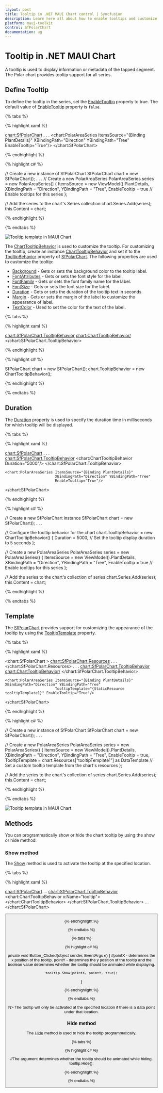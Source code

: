 ```yaml
---
layout: post
title: Tooltip in .NET MAUI Chart control | Syncfusion
description: Learn here all about how to enable tooltips and customize them in the Syncfusion .NET MAUI Chart (SfPolarChart) control.
platform: maui-toolkit
control: SfPolarChart
documentation: ug
---
```


# Tooltip in .NET MAUI Chart

A tooltip is used to display information or metadata of the tapped segment. The Polar chart provides tooltip support for all series.

## Define Tooltip

To define the tooltip in the series, set the [EnableTooltip](https://help.syncfusion.com/cr/maui-toolkit/Syncfusion.Maui.Toolkit.Charts.ChartSeries.html#Syncfusion_Maui_Toolkit_Charts_ChartSeries_EnableTooltip) property to true. The default value of [EnableTooltip](https://help.syncfusion.com/cr/maui-toolkit/Syncfusion.Maui.Toolkit.Charts.ChartSeries.html#Syncfusion_Maui_Toolkit_Charts_ChartSeries_EnableTooltip) property is `false`.

{% tabs %}

{% highlight xaml %}

<chart:SfPolarChart>
    . . .
    <chart:PolarAreaSeries ItemsSource="{Binding PlantDetails}" XBindingPath="Direction" YBindingPath="Tree" 
                           EnableTooltip="True"/>
</chart:SfPolarChart>

{% endhighlight %}

{% highlight c# %}

// Create a new instance of SfPolarChart
SfPolarChart chart = new SfPolarChart();
. . .
// Create a new PolarAreaSeries
PolarAreaSeries series = new PolarAreaSeries()
{
    ItemsSource = new ViewModel().PlantDetails,
    XBindingPath = "Direction",
    YBindingPath = "Tree",
    EnableTooltip = true // Enable tooltips for this series
};

// Add the series to the chart's Series collection
chart.Series.Add(series);
this.Content = chart;

{% endhighlight %}

{% endtabs %}

![Tooltip template in MAUI Chart](Tooltip_images/MAUI_polar_chart_tooltip.png)

The [ChartTooltipBehavior](https://help.syncfusion.com/cr/maui-toolkit/Syncfusion.Maui.Toolkit.Charts.ChartTooltipBehavior.html) is used to customize the tooltip. For customizing the tooltip, create an instance [ChartTooltipBehavior](https://help.syncfusion.com/cr/maui-toolkit/Syncfusion.Maui.Toolkit.Charts.ChartTooltipBehavior.html) and set it to the [TooltipBehavior](https://help.syncfusion.com/cr/maui-toolkit/Syncfusion.Maui.Toolkit.Charts.ChartBase.html#Syncfusion_Maui_Toolkit_Charts_ChartBase_TooltipBehavior) property of [SfPolarChart](https://help.syncfusion.com/cr/maui-toolkit/Syncfusion.Maui.Toolkit.Charts.SfPolarChart.html). The following properties are used to customize the tooltip:

* [Background](https://help.syncfusion.com/cr/maui-toolkit/Syncfusion.Maui.Toolkit.Charts.ChartTooltipBehavior.html#Syncfusion_Maui_Toolkit_Charts_ChartTooltipBehavior_Background) - Gets or sets the background color to the tooltip label.
* [FontAttributes](https://help.syncfusion.com/cr/maui-toolkit/Syncfusion.Maui.Toolkit.Charts.ChartTooltipBehavior.html#Syncfusion_Maui_Toolkit_Charts_ChartTooltipBehavior_FontAttributes) - Gets or sets the font style for the label.
* [FontFamily](https://help.syncfusion.com/cr/maui-toolkit/Syncfusion.Maui.Toolkit.Charts.ChartTooltipBehavior.html#Syncfusion_Maui_Toolkit_Charts_ChartTooltipBehavior_FontFamily) - Gets or sets the font family name for the label.
* [FontSize](https://help.syncfusion.com/cr/maui-toolkit/Syncfusion.Maui.Toolkit.Charts.ChartTooltipBehavior.html#Syncfusion_Maui_Toolkit_Charts_ChartTooltipBehavior_FontSize) - Gets or sets the font size for the label.
* [Duration](https://help.syncfusion.com/cr/maui-toolkit/Syncfusion.Maui.Toolkit.Charts.ChartTooltipBehavior.html#Syncfusion_Maui_Toolkit_Charts_ChartTooltipBehavior_Duration) - Gets or sets the duration of the tooltip text in seconds.
* [Margin](https://help.syncfusion.com/cr/maui-toolkit/Syncfusion.Maui.Toolkit.Charts.ChartTooltipBehavior.html#Syncfusion_Maui_Toolkit_Charts_ChartTooltipBehavior_Margin) - Gets or sets the margin of the label to customize the appearance of label.
* [TextColor](https://help.syncfusion.com/cr/maui-toolkit/Syncfusion.Maui.Toolkit.Charts.ChartTooltipBehavior.html#Syncfusion_Maui_Toolkit_Charts_ChartTooltipBehavior_TextColor) - Used to set the color for the text of the label.


{% tabs %}

{% highlight xaml %}

<chart:SfPolarChart.TooltipBehavior>
    <chart:ChartTooltipBehavior/>
</chart:SfPolarChart.TooltipBehavior>

{% endhighlight %}

{% highlight c# %}

SfPolarChart chart = new SfPolarChart();
chart.TooltipBehavior = new ChartTooltipBehavior();

{% endhighlight %}

{% endtabs %}

## Duration

The [Duration](https://help.syncfusion.com/cr/maui-toolkit/Syncfusion.Maui.Toolkit.Charts.ChartTooltipBehavior.html#Syncfusion_Maui_Toolkit_Charts_ChartTooltipBehavior_Duration) property is used to specify the duration time in milliseconds for which tooltip will be displayed.

{% tabs %}

{% highlight xaml %}

<chart:SfPolarChart>
    . . .  
    <chart:SfPolarChart.TooltipBehavior>
        <chart:ChartTooltipBehavior Duration="5000"/>
    </chart:SfPolarChart.TooltipBehavior>

    <chart:PolarAreaSeries ItemsSource="{Binding PlantDetails}"
                           XBindingPath="Direction" YBindingPath="Tree" 
                           EnableTooltip="True"/>               
</chart:SfPolarChart>

{% endhighlight %}

{% highlight c# %}

// Create a new SfPolarChart instance
SfPolarChart chart = new SfPolarChart();
. . .

// Configure the tooltip behavior for the chart
chart.TooltipBehavior = new ChartTooltipBehavior()
{
    Duration = 5000, // Set the tooltip display duration to 5 seconds
};

// Create a new PolarAreaSeries
PolarAreaSeries series = new PolarAreaSeries()
{
    ItemsSource = new ViewModel().PlantDetails,
    XBindingPath = "Direction",
    YBindingPath = "Tree",
    EnableTooltip = true // Enable tooltips for this series
};

// Add the series to the chart's collection of series
chart.Series.Add(series);
this.Content = chart;

{% endhighlight %}

{% endtabs %}

## Template

The [SfPolarChart](https://help.syncfusion.com/cr/maui-toolkit/Syncfusion.Maui.Toolkit.Charts.SfPolarChart.html) provides support for customizing the appearance of the tooltip by using the [TooltipTemplate](https://help.syncfusion.com/cr/maui-toolkit/Syncfusion.Maui.Toolkit.Charts.ChartSeries.html#Syncfusion_Maui_Toolkit_Charts_ChartSeries_TooltipTemplate) property.

{% tabs %}

{% highlight xaml %}

<chart:SfPolarChart >
    <chart:SfPolarChart.Resources>
        <DataTemplate x:Key="tooltipTemplate1" x:Name="temp">
            <StackLayout>
                <Label Text="{Binding Item.Direction}" HorizontalTextAlignment="Center" HorizontalOptions="Center"  VerticalTextAlignment="Center"                       
                       TextColor="White" FontAttributes="Bold" FontFamily="Helvetica" Margin="0,2,0,2" FontSize="12.5"/>
                <BoxView Color="Gray" HeightRequest="1" WidthRequest="90"/>
                <StackLayout Orientation="Horizontal" VerticalOptions="Fill" Spacing="0" Padding="3" Margin="0" HorizontalOptions="Center">
                    <Ellipse Stroke="White" StrokeThickness="2" HeightRequest="10" 
                             WidthRequest="10" Fill="#48988B" Margin="0,1,3,0"/>
                    <Label Text="Tree"  VerticalTextAlignment="Center" HorizontalOptions="Start" 
                           TextColor="White" FontFamily="Helvetica" FontSize="12" Margin="3,0,3,0"/>
                    <Label Text="{Binding Item.Tree,StringFormat=' :  {0}'}" VerticalTextAlignment="Center" HorizontalOptions="End" TextColor="White" FontFamily="Helvetica" Margin="0,0,3,0" FontSize="12"/>
                </StackLayout>
            </StackLayout>
        </DataTemplate>
        . . .          
    </chart:SfPolarChart.Resources>
    . . .
    <chart:SfPolarChart.TooltipBehavior>
        <chart:ChartTooltipBehavior/>
    </chart:SfPolarChart.TooltipBehavior>

    <chart:PolarAreaSeries ItemsSource="{Binding PlantDetails}"  XBindingPath="Direction" YBindingPath="Tree" 
                           TooltipTemplate="{StaticResource tooltipTemplate1}" EnableTooltip="True"/>
</chart:SfPolarChart>

{% endhighlight %}

{% highlight c# %}

// Create a new instance of SfPolarChart
SfPolarChart chart = new SfPolarChart();
. . .

// Create a new PolarAreaSeries
PolarAreaSeries series = new PolarAreaSeries()
{
    ItemsSource = new ViewModel().PlantDetails,
    XBindingPath = "Direction",
    YBindingPath = "Tree",
    EnableTooltip = true,
    TooltipTemplate = chart.Resources["tooltipTemplate1"] as DataTemplate // Set a custom tooltip template from the chart's resources
};

// Add the series to the chart's collection of series
chart.Series.Add(series);
this.Content = chart;
        
{% endhighlight %}

{% endtabs %}

![Tooltip template in MAUI Chart](Tooltip_images/MAUI_chart_tooltip_template.png)

## Methods

You can programmatically show or hide the chart tooltip by using the show or hide method.

### Show method

The [Show](https://help.syncfusion.com/cr/maui-toolkit/Syncfusion.Maui.Toolkit.Charts.ChartTooltipBehavior.html#Syncfusion_Maui_Toolkit_Charts_ChartTooltipBehavior_Show_System_Single_System_Single_System_Boolean_) method is used to activate the tooltip at the specified location.

{% tabs %}

{% highlight xaml %}

<chart:SfPolarChart>
    ...
    <chart:SfPolarChart.TooltipBehavior>
        <chart:ChartTooltipBehavior x:Name="tooltip">
        </chart:ChartTooltipBehavior>
    </chart:SfPolarChart.TooltipBehavior>
    ...
</chart:SfPolarChart>

<Button Text="Show tooltip" Clicked="Button_Clicked"/>

{% endhighlight %}

{% endtabs %}

{% tabs %}

{% highlight c# %}

private void Button_Clicked(object sender, EventArgs e)
{
    //pointX - determines the x position of the tooltip, pointY - determines the y position of the tooltip and the boolean value determines whether the tooltip should be animated while displaying.
    
    tooltip.Show(pointX, pointY, true);
}
   
{% endhighlight %}

{% endtabs %}

N> The tooltip will only be activated at the specified location if there is a data point under that location.

### Hide method

The [Hide](https://help.syncfusion.com/cr/maui-toolkit/Syncfusion.Maui.Toolkit.Charts.ChartTooltipBehavior.html#Syncfusion_Maui_Toolkit_Charts_ChartTooltipBehavior_Hide) method is used to hide the tooltip programmatically.

{% tabs %}

{% highlight c# %}

//The argument determines whether the tooltip should be animated while hiding.
tooltip.Hide();

{% endhighlight %}

{% endtabs %}
